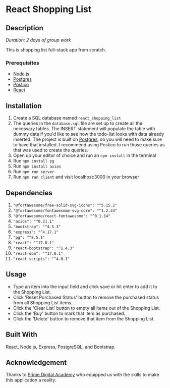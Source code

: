 # React Shopping List

## Description

_Duration: 2 days of group work_

This is shopping list full-stack app from scratch.

<!-- ![screenshot of the app](https://github.com/ConnorDetviler/weekend-sql-to-do-list/blob/master/Screenshot.jpg) -->

### Prerequisites

- [Node.js](https://nodejs.org/en/)
- [Postgres](https://www.postgresql.org/download/)
- [Postico](https://eggerapps.at/postico/)
- [React](https://reactjs.org/)

## Installation

1. Create a SQL database named `react_shopping_list`
2. The queries in the `database.sql` file are set up to create all the necessary tables. The INSERT statement will populate the table with dummy data if you'd like to see how the todo-list looks with data already inserted. The project is built on [Postgres](https://www.postgresql.org/download/), so you will need to make sure to have that installed. I recommend using Postico to run those queries as that was used to create the queries.
3. Open up your editor of choice and run an `npm install` in the terminal
4. Run `npm install pg`
5. Run `npm install axios`
6. Run `npm run server` 
7. Run `npm run client` and visit localhost:3000 in your browser

## Dependencies

1. `"@fortawesome/free-solid-svg-icons": "^5.15.2"`
2. `"@fortawesome/fontawesome-svg-core": "^1.2.34"`
3. `"@fortawesome/react-fontawesome": "^0.1.14"`
4. `"axios": "^0.21.1"`
5. `"bootstrap": "^4.5.3"`
6. `"express": "^4.17.1"`
7. `"pg": "^8.5.1"`
8. `"react": "^17.0.1"`
9. `"react-bootstrap": "^1.4.3"`
10. `"react-dom": "^17.0.1"`
11. `"react-scripts": "^4.0.1"`

## Usage

- Type an item into the input field and click save or hit enter to add it to the Shopping List.
- Click 'Reset Purchased Status' button to remove the purchased status from all Shopping List items.
- Click the 'Clear List' button to empty all items out of the Shopping List.
- Click the 'Buy' button to mark that item as purchased.
- Click the 'Delete' button to remove that item from the Shopping List.

## Built With

 React, Node.js, Express, PostgreSQL, and Bootstrap.

## Acknowledgement
Thanks to [Prime Digital Academy](www.primeacademy.io) who equipped us with the skills to make this application a reality.


